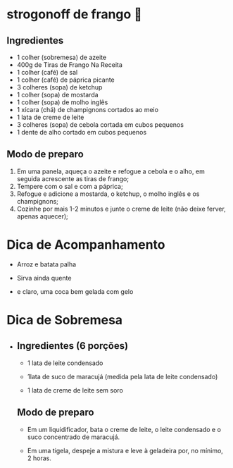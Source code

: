 # strogonoff de frango 🐔

## Ingredientes

- 1 colher (sobremesa) de azeite
- 400g de Tiras de Frango Na Receita 
- 1 colher (café) de sal
- 1 colher (café) de páprica picante
- 3 colheres (sopa) de ketchup
- 1 colher (sopa) de mostarda
- 1 colher (sopa) de molho inglês
- 1 xícara (chá) de champignons cortados ao meio
- 1 lata de creme de leite
- 3 colheres (sopa) de cebola cortada em cubos pequenos
- 1 dente de alho cortado em cubos pequenos

## Modo de preparo

1. Em uma panela, aqueça o azeite e refogue a cebola e o alho, em seguida acrescente as tiras de frango;
2. Tempere com o sal e com a páprica;
3. Refogue e adicione a mostarda, o ketchup, o molho inglês e os champignons;
4. Cozinhe por mais 1-2 minutos e junte o creme de leite (não deixe ferver, apenas aquecer);

# Dica de Acompanhamento 

- Arroz e batata palha 

- Sirva ainda quente

- e claro, uma coca bem gelada com gelo

  

# Dica de Sobremesa

- ## Ingredientes (6 porções)

  -  1 lata de leite condensado

  -  1lata de suco de maracujá (medida pela lata de leite condensado)

  -  1 lata de creme de leite sem soro

    ## Modo de preparo

    - Em um liquidificador, bata o creme de leite, o leite condensado e o suco concentrado de maracujá.

    - Em uma tigela, despeje a mistura e leve à geladeira por, no mínimo, 2 horas.

